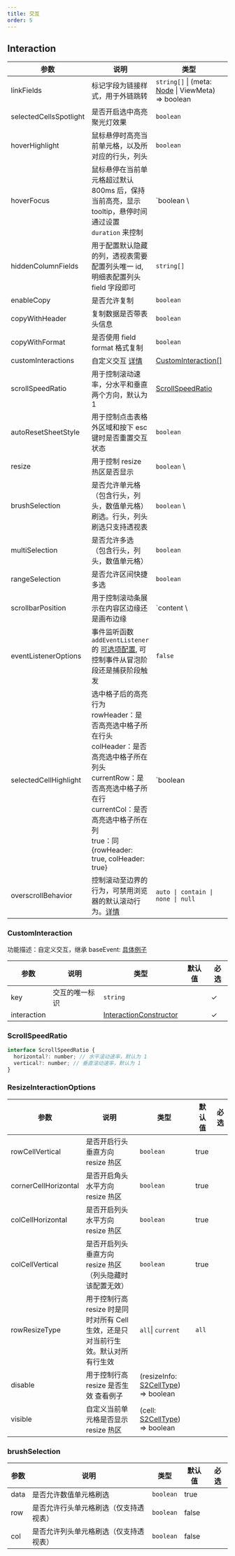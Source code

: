 ```yaml
---
title: 交互
order: 5
---
```


## Interaction

| 参数    | 说明   | 类型     | 默认值   |        必选        |
| -------- | ----------- | -------------- | -------- | ---------------- |
| linkFields  | 标记字段为链接样式，用于外链跳转  | `string[]` \| (meta: [Node](/docs/api/basic-class/node) \| ViewMeta) => boolean    |    |    |
| selectedCellsSpotlight               | 是否开启选中高亮聚光灯效果    | `boolean`   | `false`      |                  |
| hoverHighlight                       | 鼠标悬停时高亮当前单元格，以及所对应的行头，列头                                                                                                               | `boolean`                                 | `true`                                                |                  |
| hoverFocus                           | 鼠标悬停在当前单元格超过默认 800ms 后，保持当前高亮，显示 tooltip，悬停时间通过设置 `duration` 来控制   | `boolean  \                               | {duration: number}`                                   |      `true`      |       |
| hiddenColumnFields                   | 用于配置默认隐藏的列，透视表需要配置列头唯一 id, 明细表配置列头 field 字段即可                                                                                          | `string[]`                                |                                                       |                  |
| enableCopy                           | 是否允许复制                                                                                                                                 | `boolean`                                 | `false`                                               |                  |
| copyWithHeader                       | 复制数据是否带表头信息                                                                                                                            | `boolean`                                 | `false`                                               |                  |
| copyWithFormat                       | 是否使用 field format 格式复制                                                                                                                 | `boolean`                                 | `false`                                               |                  |
| customInteractions                   | 自定义交互 [详情](/docs/manual/advanced/interaction/custom)                                                                                | [CustomInteraction[]](#custominteraction) |                                                       |                  |
| scrollSpeedRatio                     | 用于控制滚动速率，分水平和垂直两个方向，默认为 1                                                                                                              | [ScrollSpeedRatio](#scrollspeedratio)     |                                                       |                  |
| autoResetSheetStyle                  | 用于控制点击表格外区域和按下 esc 键时是否重置交互状态                                                                                                          | `boolean`                                 | `true`                                                |                  |
| resize                               | 用于控制 resize 热区是否显示     | `boolean`  \                              | [ResizeInteractionOptions](#resizeinteractionoptions) |      `true`      |       |
| brushSelection         | 是否允许单元格（包含行头，列头，数值单元格）刷选。行头，列头刷选只支持透视表     | `boolean` \                               |  [BrushSelection](#brushSelection)  | `true`                         |     |  1.29.0 后支持 [BrushSelection](#brushSelection)   |
| multiSelection                       | 是否允许多选 （包含行头，列头，数值单元格）                                                                                                                 | `boolean`                                 | `true`                                                |                  |
| rangeSelection                       | 是否允许区间快捷多选                                                                                                                             | `boolean`                                 | `true`                                                |                  |
| scrollbarPosition                    | 用于控制滚动条展示在内容区边缘还是画布边缘                                                                                                                  | `content \                                | canvas`                                              |    `content`     |   |
| eventListenerOptions                 | 事件监听函数 `addEventListener` 的 [可选项配置](https://developer.mozilla.org/zh-CN/docs/Web/API/EventTarget/addEventListener), 可控制事件从冒泡阶段还是捕获阶段触发 | `false`                                   |                                                       |
| selectedCellHighlight                | 选中格子后的高亮行为<br/>rowHeader：是否高亮选中格子所在行头<br/>colHeader：是否高亮选中格子所在列头<br/>currentRow：是否高亮选中格子所在行<br/>currentCol：是否高亮选中格子所在列<br/>true：同{rowHeader: true, colHeader: true}                                                                                                                         | `boolean | { rowHeader?: boolean, colHeader?: boolean, currentRow?: boolean, currentCol?: boolean }` |                                  | `false`                                               |                  |
| overscrollBehavior                   | 控制滚动至边界的行为，可禁用浏览器的默认滚动行为。[详情](/docs/manual/advanced/interaction/basic/#修改滚动至边界行为)  | `auto \| contain \| none \| null`  |  `auto` |

### CustomInteraction

功能描述：自定义交互，继承 baseEvent:  [具体例子](/docs/manual/advanced/interaction/custom)

| 参数        | 说明           | 类型                                              | 默认值 | 必选  |
| ----------- | -------------- | ------------------------------------------------- | ------ | --- |
| key         | 交互的唯一标识 | `string`                                          |        |   ✓   |
| interaction |                | [InteractionConstructor](/docs/api/basic-class/interaction#interactionconstructor) |        |   ✓   |

### ScrollSpeedRatio

```js
interface ScrollSpeedRatio {
  horizontal?: number; // 水平滚动速率，默认为 1
  vertical?: number; // 垂直滚动速率，默认为 1
}
```

### ResizeInteractionOptions

| 参数                 | 说明     | 类型    | 默认值 | 必选  |
| -------------------- | ------- | ----------------- | ------ | --- |
| rowCellVertical      | 是否开启行头垂直方向 resize 热区                                                   | `boolean`         | true   |       |
| cornerCellHorizontal | 是否开启角头水平方向 resize 热区                                                   | `boolean`         | true   |       |
| colCellHorizontal    | 是否开启列头水平方向 resize 热区                                                   | `boolean`         | true   |       |
| colCellVertical      | 是否开启列头垂直方向 resize 热区 （列头隐藏时该配置无效）                                                   | `boolean`         | true   |       |
| rowResizeType        | 用于控制行高 resize 时是同时对所有 Cell 生效，还是只对当前行生效。默认对所有行生效 | `all`\| `current` | `all`  |       |
| disable        | 用于控制行高 resize 是否生效 查看例子 | (resizeInfo: [S2CellType](/docs/api/components/sheet-component#resizeinfo)) => boolean |   |       |
| visible        | 自定义当前单元格是否显示 resize 热区 | (cell: [S2CellType](/docs/api/basic-class/base-cell)) => boolean |   |       |

### brushSelection

| 参数              | 说明                  | 类型              | 默认值   | 必选  |
| ----------------- | --------------------- | ----------------- | ------- | --- |
| data            | 是否允许数值单元格刷选         | `boolean`         | true  |       |
| row             | 是否允许行头单元格刷选（仅支持透视表） | `boolean`         | false |       |
| col             | 是否允许列头单元格刷选（仅支持透视表） | `boolean`         | false |       |

